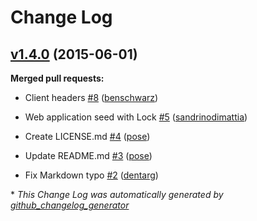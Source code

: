 # Change Log

## [v1.4.0](https://github.com/auth0/omniauth-auth0/tree/v1.4.0) (2015-06-01)

**Merged pull requests:**

- Client headers [\#8](https://github.com/auth0/omniauth-auth0/pull/8) ([benschwarz](https://github.com/benschwarz))

- Web application seed with Lock [\#5](https://github.com/auth0/omniauth-auth0/pull/5) ([sandrinodimattia](https://github.com/sandrinodimattia))

- Create LICENSE.md [\#4](https://github.com/auth0/omniauth-auth0/pull/4) ([pose](https://github.com/pose))

- Update README.md [\#3](https://github.com/auth0/omniauth-auth0/pull/3) ([pose](https://github.com/pose))

- Fix Markdown typo [\#2](https://github.com/auth0/omniauth-auth0/pull/2) ([dentarg](https://github.com/dentarg))



\* *This Change Log was automatically generated by [github_changelog_generator](https://github.com/skywinder/Github-Changelog-Generator)*